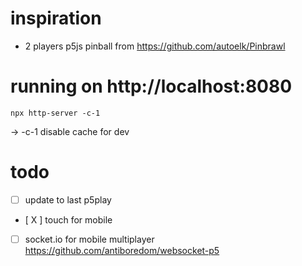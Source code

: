 # inspiration
- 2 players p5js pinball from https://github.com/autoelk/Pinbrawl

# running on http://localhost:8080
```
npx http-server -c-1
```
 -> -c-1 disable cache for dev

# todo
- [ ] update to last p5play
- [ X ] touch for mobile
- [ ] socket.io for mobile multiplayer https://github.com/antiboredom/websocket-p5
